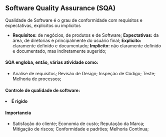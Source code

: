 <h2>Software Quality Assurance (SQA)</h2>
    Qualidade de Software é o grau de conformidade com requisitos e expectativas, explicitos ou implicitos
      <ul>
        <li>
            <b>Requisitos:</b> de negócios, de produtos e de Software;
            <b>Expectativas:</b> da área, de diretorias e principalmente do usuário final;
            <b>Explicito:</b> claramente definido e documentado;
            <b>Implicito:</b> não claramente definido e documentado, mas indiretamente sugerido;
        </li>
      </ul>
    <h4>SQA engloba, então, várias atividade como:</h4> 
        <ul>
            <li> 
                Analise de requisitos;
                Revisão de Design;
                Inspeção de Código;
                Teste;
                Melhoria de processos;
            </li>
        </ul>
    <h4>Controle de qualidade de software:</h4>
        <li><b>É rigido</b></li>
    <h4>Importancia</h4>
        <ul>
            <li>
                Satisfação do cliente;
                Economia de custo;
                Reputação da Marca;
                Mitigação de riscos;
                Conformidade e padrões;
                Melhoria Contínua;
            </li>
        </ul>

